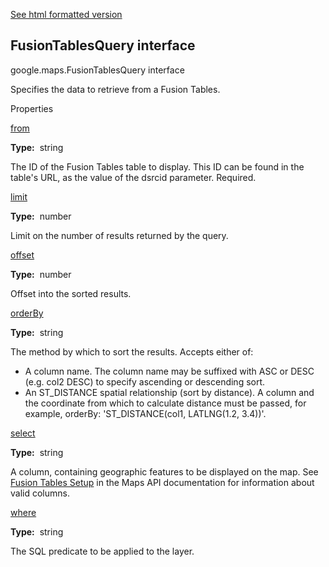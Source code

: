[See html formatted version](https://huasofoundries.github.io/google-maps-documentation/FusionTablesQuery.html)


FusionTablesQuery interface
---------------------------

google.maps.FusionTablesQuery interface

Specifies the data to retrieve from a Fusion Tables.

Properties

[from](#FusionTablesQuery.from)

**Type:**  string

The ID of the Fusion Tables table to display. This ID can be found in the table's URL, as the value of the dsrcid parameter. Required.

[limit](#FusionTablesQuery.limit)

**Type:**  number

Limit on the number of results returned by the query.

[offset](#FusionTablesQuery.offset)

**Type:**  number

Offset into the sorted results.

[orderBy](#FusionTablesQuery.orderBy)

**Type:**  string

The method by which to sort the results. Accepts either of:

*   A column name. The column name may be suffixed with ASC or DESC (e.g. col2 DESC) to specify ascending or descending sort.
*   An ST\_DISTANCE spatial relationship (sort by distance). A column and the coordinate from which to calculate distance must be passed, for example, orderBy: 'ST\_DISTANCE(col1, LATLNG(1.2, 3.4))'.

[select](#FusionTablesQuery.select)

**Type:**  string

A column, containing geographic features to be displayed on the map. See [Fusion Tables Setup](https://developers.google.com/maps/documentation/javascript/fusiontableslayer#fusion_table_setup) in the Maps API documentation for information about valid columns.

[where](#FusionTablesQuery.where)

**Type:**  string

The SQL predicate to be applied to the layer.